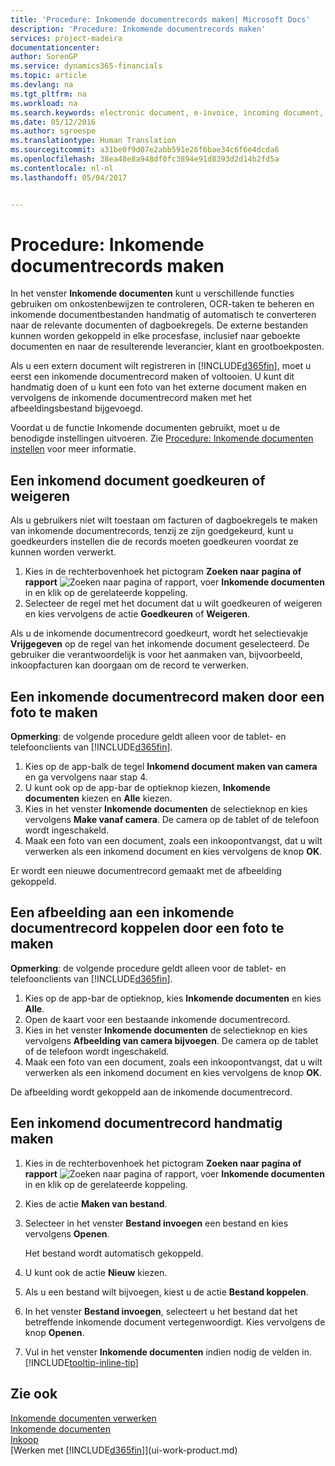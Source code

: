 ```yaml
---
title: 'Procedure: Inkomende documentrecords maken| Microsoft Docs'
description: 'Procedure: Inkomende documentrecords maken'
services: project-madeira
documentationcenter: 
author: SorenGP
ms.service: dynamics365-financials
ms.topic: article
ms.devlang: na
ms.tgt_pltfrm: na
ms.workload: na
ms.search.keywords: electronic document, e-invoice, incoming document, OCR, ecommerce, document exchange, import invoice
ms.date: 05/12/2016
ms.author: sgroespe
ms.translationtype: Human Translation
ms.sourcegitcommit: a31be0f9d07e2abb591e26f6bae34c6f6e4dcda6
ms.openlocfilehash: 38ea48e8a948df0fc3894e91d8393d2d14b2fd5a
ms.contentlocale: nl-nl
ms.lasthandoff: 05/04/2017


---
```

# <a name="how-to-create-incoming-document-records"></a>Procedure: Inkomende documentrecords maken
In het venster **Inkomende documenten** kunt u verschillende functies gebruiken om onkostenbewijzen te controleren, OCR-taken te beheren en inkomende documentbestanden handmatig of automatisch te converteren naar de relevante documenten of dagboekregels. De externe bestanden kunnen worden gekoppeld in elke procesfase, inclusief naar geboekte documenten en naar de resulterende leverancier, klant en grootboekposten.

Als u een extern document wilt registreren in [!INCLUDE[d365fin](includes/d365fin_md.md)], moet u eerst een inkomende documentrecord maken of voltooien. U kunt dit handmatig doen of u kunt een foto van het externe document maken en vervolgens de inkomende documentrecord maken met het afbeeldingsbestand bijgevoegd.

Voordat u de functie Inkomende documenten gebruikt, moet u de benodigde instellingen uitvoeren. Zie [Procedure: Inkomende documenten instellen](across-how-setup-income-documents.md) voor meer informatie.

## <a name="to-approve-or-reject-an-incoming-document"></a>Een inkomend document goedkeuren of weigeren
Als u gebruikers niet wilt toestaan om facturen of dagboekregels te maken van inkomende documentrecords, tenzij ze zijn goedgekeurd, kunt u goedkeurders instellen die de records moeten goedkeuren voordat ze kunnen worden verwerkt.

1. Kies in de rechterbovenhoek het pictogram **Zoeken naar pagina of rapport** ![Zoeken naar pagina of rapport](media/ui-search/search_small.png "Pictogram Zoeken naar pagina of rapport"), voer **Inkomende documenten** in en klik op de gerelateerde koppeling.
2. Selecteer de regel met het document dat u wilt goedkeuren of weigeren en kies vervolgens de actie **Goedkeuren** of **Weigeren**.

Als u de inkomende documentrecord goedkeurt, wordt het selectievakje **Vrijgegeven** op de regel van het inkomende document geselecteerd. De gebruiker die verantwoordelijk is voor het aanmaken van, bijvoorbeeld, inkoopfacturen kan doorgaan om de record te verwerken.

## <a name="to-create-an-incoming-document-record-by-taking-a-photo"></a>Een inkomende documentrecord maken door een foto te maken
**Opmerking**: de volgende procedure geldt alleen voor de tablet- en telefoonclients van [!INCLUDE[d365fin](includes/d365fin_md.md)].

1. Kies op de app-balk de tegel **Inkomend document maken van camera** en ga vervolgens naar stap 4.
2. U kunt ook op de app-bar de optieknop kiezen, **Inkomende documenten** kiezen en **Alle** kiezen.
3. Kies in het venster **Inkomende documenten** de selectieknop en kies vervolgens **Make vanaf camera**. De camera op de tablet of de telefoon wordt ingeschakeld.
4. Maak een foto van een document, zoals een inkoopontvangst, dat u wilt verwerken als een inkomend document en kies vervolgens de knop **OK**.

Er wordt een nieuwe documentrecord gemaakt met de afbeelding gekoppeld.

## <a name="to-attach-an-image-to-an-incoming-document-record-by-taking-a-photo"></a>Een afbeelding aan een inkomende documentrecord koppelen door een foto te maken
**Opmerking**: de volgende procedure geldt alleen voor de tablet- en telefoonclients van [!INCLUDE[d365fin](includes/d365fin_md.md)].

1. Kies op de app-bar de optieknop, kies **Inkomende documenten** en kies **Alle**.
2. Open de kaart voor een bestaande inkomende documentrecord.
3. Kies in het venster **Inkomende documenten** de selectieknop en kies vervolgens **Afbeelding van camera bijvoegen**. De camera op de tablet of de telefoon wordt ingeschakeld.
4. Maak een foto van een document, zoals een inkoopontvangst, dat u wilt verwerken als een inkomend document en kies vervolgens de knop **OK**.

De afbeelding wordt gekoppeld aan de inkomende documentrecord.

## <a name="to-create-an-incoming-document-record-manually"></a>Een inkomend documentrecord handmatig maken
1. Kies in de rechterbovenhoek het pictogram **Zoeken naar pagina of rapport** ![Zoeken naar pagina of rapport](media/ui-search/search_small.png "Pictogram Zoeken naar pagina of rapport"), voer **Inkomende documenten** in en klik op de gerelateerde koppeling.
2. Kies de actie **Maken van bestand**.  
3. Selecteer in het venster **Bestand invoegen** een bestand en kies vervolgens **Openen**.

    Het bestand wordt automatisch gekoppeld.
4. U kunt ook de actie **Nieuw** kiezen.
5. Als u een bestand wilt bijvoegen, kiest u de actie **Bestand koppelen**.
6. In het venster **Bestand invoegen**, selecteert u het bestand dat het betreffende inkomende document vertegenwoordigt. Kies vervolgens de knop **Openen**.
7. Vul in het venster **Inkomende documenten** indien nodig de velden in. [!INCLUDE[tooltip-inline-tip](includes/tooltip-inline-tip_md.md)]

## <a name="see-also"></a>Zie ook
[Inkomende documenten verwerken](across-process-income-documents.md)  
[Inkomende documenten](across-income-documents.md)  
[Inkoop](purchasing-manage-purchasing.md)  
[Werken met [!INCLUDE[d365fin](includes/d365fin_md.md)]](ui-work-product.md)

